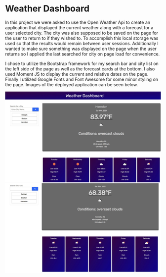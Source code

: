 # Weather Dashboard

In this project we were asked to use the Open Weather Api to create an application that displayed the current weather along with a forecast for a user selected city. The city was also supposed to be saved on the page for the user to return to if they wished to. To accomplish this local storage was used so that the results would remain between user sessions. Additionally I wanted to make sure something was displayed on the page when the user returns so I applied the last searched for city on page load for convenience.

I chose to utilize the Bootstrap framework for my search bar and city list on the left side of the page as well as the forecast cards at the bottom. I also used Moment JS to display the current and relative dates on the page.  Finally I utilized Google Fonts and Font Awesome for some minor styling on the page. Images of the deployed application can be seen below.

![City One](https://github.com/rmmccar92/Weather-Dashboad/blob/main/Images/Dashboard1.JPG)
![City Two](https://github.com/rmmccar92/Weather-Dashboad/blob/main/Images/Dashboard2.JPG)